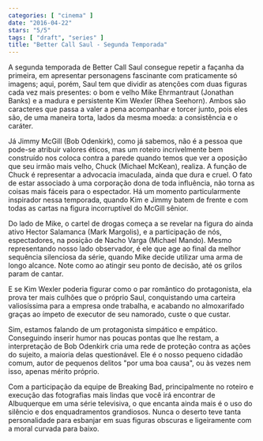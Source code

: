 ```yaml
---
categories: [ "cinema" ]
date: "2016-04-22"
stars: "5/5"
tags: [ "draft", "series" ]
title: "Better Call Saul - Segunda Temporada"
---
```

A segunda temporada de Better Call Saul consegue repetir a façanha
da primeira, em apresentar personagens fascinante com praticamente só
imagens; aqui, porém, Saul tem que dividir as atenções com duas figuras
cada vez mais presentes: o bom e velho Mike Ehrmantraut (Jonathan Banks)
e a madura e persistente Kim Wexler (Rhea Seehorn). Ambos são caracteres
que passa a valer a pena acompanhar e torcer junto, pois eles são,
de uma maneira torta, lados da mesma moeda: a consistência e o caráter.

Já Jimmy McGill (Bob Odenkirk), como já sabemos, não é a pessoa
que pode-se atribuir valores éticos, mas um roteiro incrivelmente bem
construído nos coloca contra a parede quando temos que ver a oposição
que seu irmão mais velho, Chuck (Michael McKean), realiza. A função
de Chuck é representar a advocacia imaculada, ainda que dura e cruel. O
fato de estar associado à uma corporação dona de toda influência,
não torna as coisas mais fáceis para o espectador. Há um momento
particularmente inspirador nessa temporada, quando Kim e Jimmy batem de
frente e com todas as cartas na figura incorruptível do McGill sênior.

Do lado de Mike, o cartel de drogas começa a se revelar na figura do
ainda ativo Hector Salamanca (Mark Margolis), e a participação de
nós, espectadores, na posição de Nacho Varga (Michael Mando). Mesmo
representando nosso lado observador, é ele que age ao final da melhor
sequência silenciosa da série, quando Mike decide utilizar uma arma
de longo alcance. Note como ao atingir seu ponto de decisão, até os
grilos param de cantar.

E se Kim Wexler poderia figurar como o par romântico do protagonista,
ela prova ter mais culhões que o próprio Saul, conquistando uma carteira
valiosíssima para a empresa onde trabalha, e acabando no almoxarifado
graças ao ímpeto de executor de seu namorado, custe o que custar.

Sim, estamos falando de um protagonista simpático e
empático. Conseguindo inserir humor nas poucas pontas que lhe restam,
a interpretação de Bob Odenkirk cria uma rede de proteção contra
as ações do sujeito, a maioria delas questionável. Ele é o nosso
pequeno cidadão comum, autor de pequenos delitos "por uma boa causa",
ou às vezes nem isso, apenas mérito próprio.

Com a participação da equipe de Breaking Bad, principalmente no roteiro
e execução das fotografias mais lindas que você irá encontrar de
Albuquerque em uma série televisiva, o que encanta ainda mais é o uso
do silêncio e dos enquadramentos grandiosos. Nunca o deserto teve tanta
personalidade para esbanjar em suas figuras obscuras e ligeiramente com
a moral curvada para baixo.

